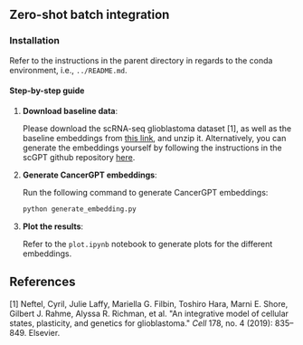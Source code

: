 ## Zero-shot batch integration

### Installation
Refer to the instructions in the parent directory in regards to the conda environment, i.e., `../README.md`.

#### Step-by-step guide

1. **Download baseline data**:

    Please download the scRNA-seq glioblastoma dataset [1], as well as the baseline embeddings from [this link](https://polybox.ethz.ch/index.php/s/ddfx3WfKLYkK712), and unzip it. Alternatively, you can generate the embeddings yourself by following the instructions in the scGPT github repository [here](https://github.com/bowang-lab/scGPT/blob/main/tutorials/zero-shot/Tutorial_ZeroShot_Integration.ipynb).

2. **Generate CancerGPT embeddings**:

    Run the following command to generate CancerGPT embeddings:
    ```bash
   python generate_embedding.py
   ```

3. **Plot the results**:

    Refer to the `plot.ipynb` notebook to generate plots for the different embeddings.       

## References
[1] Neftel, Cyril, Julie Laffy, Mariella G. Filbin, Toshiro Hara, Marni E. Shore, Gilbert J. Rahme, Alyssa R. Richman, et al. "An integrative model of cellular states, plasticity, and genetics for glioblastoma." _Cell_ 178, no. 4 (2019): 835–849. Elsevier.